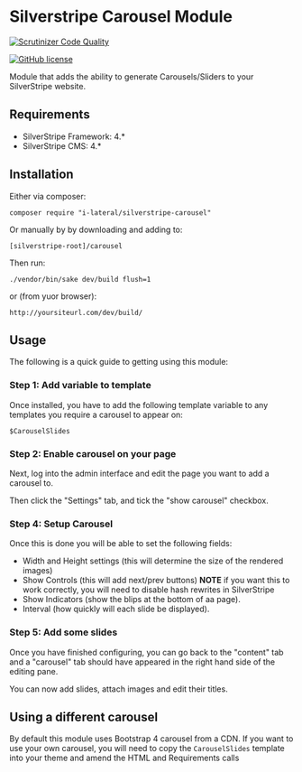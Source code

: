 Silverstripe Carousel Module
============================

[![Scrutinizer Code Quality](https://scrutinizer-ci.com/g/i-lateral/silverstripe-carousel/badges/quality-score.png?b=2)](https://scrutinizer-ci.com/g/i-lateral/silverstripe-carousel/?branch=2)

[![GitHub license](https://img.shields.io/github/license/i-lateral/silverstripe-carousel.svg)](https://github.com/i-lateral/silverstripe-carousel/blob/2/LICENSE)

Module that adds the ability to generate Carousels/Sliders
to your SilverStripe website.

## Requirements

- SilverStripe Framework: 4.*
- SilverStripe CMS: 4.*

## Installation

Either via composer:

    composer require "i-lateral/silverstripe-carousel"

Or manually by by downloading and adding to:

    [silverstripe-root]/carousel

Then run:

    ./vendor/bin/sake dev/build flush=1

or (from yuor browser):

    http://yoursiteurl.com/dev/build/


## Usage

The following is a quick guide to getting using this module:

### Step 1: Add variable to template

Once installed, you have to add the following template variable to
any templates you require a carousel to appear on:

    $CarouselSlides

### Step 2: Enable carousel on your page

Next, log into the admin interface and edit the page you want to
add a carousel to.

Then click the "Settings" tab, and tick the "show carousel" checkbox.

### Step 4: Setup Carousel

Once this is done you will be able to set the following fields:

- Width and Height settings (this will determine the size of the rendered images)
- Show Controls (this will add next/prev buttons) **NOTE** if you want this to work correctly, you will need to disable hash rewrites in SilverStripe
- Show Indicators (show the blips at the bottom of aa page).
- Interval (how quickly will each slide be displayed).

### Step 5: Add some slides

Once you have finished configuring, you can go back to the "content"
tab and a "carousel" tab should have appeared in the right hand side
of the editing pane.

You can now add slides, attach images and edit their titles.

## Using a different carousel

By default this module uses Bootstrap 4 carousel from a CDN. If you
want to use your own carousel, you will need to copy the
`CarouselSlides` template into your theme and amend the HTML and
Requirements calls